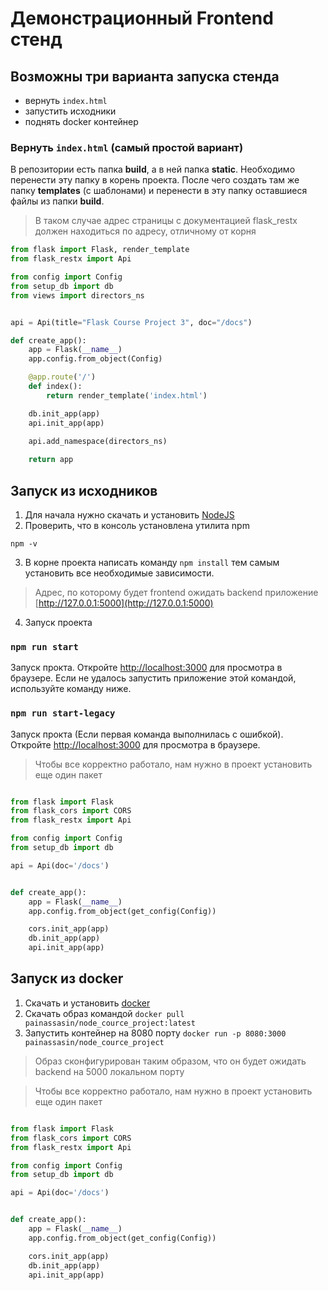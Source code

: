 # Демонстрационный Frontend стенд

## Возможны три варианта запуска стенда
- вернуть `index.html`
- запустить исходники
- поднять docker контейнер

### Вернуть `index.html` (самый простой вариант)

В репозитории есть папка **build**, а в ней папка **static**. 
Необходимо перенести эту папку в корень проекта.
После чего создать там же папку **templates** (с шаблонами) и перенести в эту папку
оставшиеся файлы из папки **build**.

> В таком случае адрес страницы с документацией flask_restx должен
> находиться по адресу, отличному от корня
```python
from flask import Flask, render_template
from flask_restx import Api

from config import Config
from setup_db import db
from views import directors_ns


api = Api(title="Flask Course Project 3", doc="/docs")

def create_app():
    app = Flask(__name__)
    app.config.from_object(Config)

    @app.route('/')
    def index():
        return render_template('index.html')

    db.init_app(app)
    api.init_app(app)

    api.add_namespace(directors_ns)
    
    return app
```


## Запуск из исходников

1. Для начала нужно скачать и установить [NodeJS](https://nodejs.org/en/download/)
2. Проверить, что в консоль установлена утилита npm

```shell
npm -v
```

3. В корне проекта написать команду `npm install` тем самым установить все необходимые зависимости.

>  Адрес, по которому будет frontend ожидать backend 
> приложение [http://127.0.0.1:5000](http://127.0.0.1:5000)

4. Запуск проекта

### `npm run start`

Запуск прокта. Откройте [http://localhost:3000](http://localhost:3000) для просмотра в браузере.
Если не удалось запустить приложение этой командой, используйте команду ниже.

### ```npm run start-legacy```

Запуск прокта (Если первая команда выполнилась с ошибкой). Откройте [http://localhost:3000](http://localhost:3000) для просмотра в браузере.

> Чтобы все корректно работало, нам нужно в проект установить еще один пакет
```python

from flask import Flask
from flask_cors import CORS
from flask_restx import Api

from config import Config
from setup_db import db

api = Api(doc='/docs')


def create_app():
    app = Flask(__name__)
    app.config.from_object(get_config(Config))

    cors.init_app(app)
    db.init_app(app)
    api.init_app(app)
```

## Запуск из docker

1. Скачать и установить [docker](https://docs.docker.com/engine/install/)
2. Скачать образ командой `docker pull painassasin/node_cource_project:latest`
3. Запустить контейнер на 8080 порту `docker run -p 8080:3000 painassasin/node_cource_project`

>Образ сконфигурирован таким образом, что он будет ожидать 
> backend на 5000 локальном порту
 
>Чтобы все корректно работало, нам нужно в проект установить еще один пакет
```python

from flask import Flask
from flask_cors import CORS
from flask_restx import Api

from config import Config
from setup_db import db

api = Api(doc='/docs')


def create_app():
    app = Flask(__name__)
    app.config.from_object(get_config(Config))

    cors.init_app(app)
    db.init_app(app)
    api.init_app(app)
```